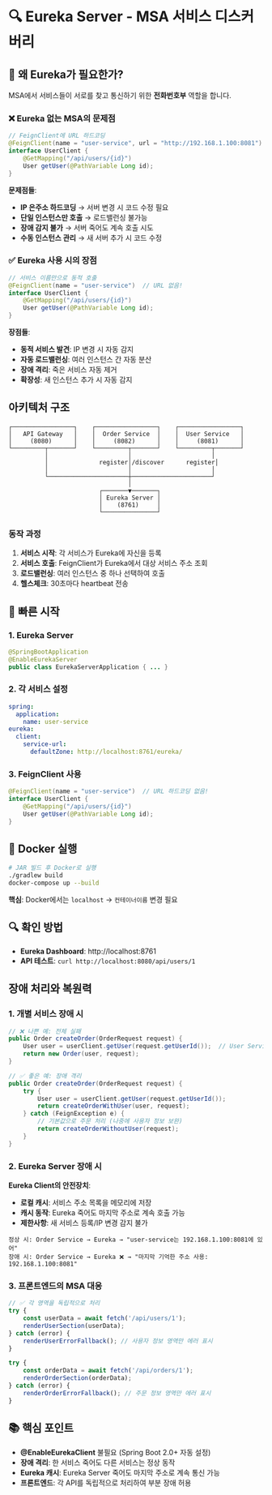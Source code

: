 # 🔍 Eureka Server - MSA 서비스 디스커버리

## 🤔 왜 Eureka가 필요한가?

MSA에서 서비스들이 서로를 찾고 통신하기 위한 **전화번호부** 역할을 합니다.

### ❌ Eureka 없는 MSA의 문제점

```java
// FeignClient에 URL 하드코딩
@FeignClient(name = "user-service", url = "http://192.168.1.100:8081")
interface UserClient {
    @GetMapping("/api/users/{id}")
    User getUser(@PathVariable Long id);
}
```

**문제점들**:
- **IP 은주소 하드코딩** → 서버 변경 시 코드 수정 필요
- **단일 인스턴스만 호출** → 로드밸런싱 불가능
- **장애 감지 불가** → 서버 죽어도 계속 호출 시도
- **수동 인스턴스 관리** → 새 서버 추가 시 코드 수정

### ✅ Eureka 사용 시의 장점

```java
// 서비스 이름만으로 동적 호출
@FeignClient(name = "user-service")  // URL 없음!
interface UserClient {
    @GetMapping("/api/users/{id}")
    User getUser(@PathVariable Long id);
}
```

**장점들**:
- **동적 서비스 발견**: IP 변경 시 자동 감지
- **자동 로드밸런싱**: 여러 인스턴스 간 자동 분산
- **장애 격리**: 죽은 서비스 자동 제거
- **확장성**: 새 인스턴스 추가 시 자동 감지

## 아키텍처 구조

```
┌─────────────────┐    ┌─────────────────┐    ┌─────────────────┐
│   API Gateway   │    │  Order Service  │    │  User Service   │
│     (8080)      │    │     (8082)      │    │     (8081)      │
└─────────┬───────┘    └─────────┬───────┘    └─────────┬───────┘
          │                      │                      │
          │              register│/discover      register│
          │                      │                      │
          └──────────────────────┼──────────────────────┘
                                 │
                         ┌───────▼───────┐
                         │ Eureka Server │
                         │    (8761)     │
                         └───────────────┘
```

### 동작 과정
1. **서비스 시작**: 각 서비스가 Eureka에 자신을 등록
2. **서비스 호출**: FeignClient가 Eureka에서 대상 서비스 주소 조회
3. **로드밸런싱**: 여러 인스턴스 중 하나 선택하여 호출
4. **헬스체크**: 30초마다 heartbeat 전송

## 🚀 빠른 시작

### 1. Eureka Server
```java
@SpringBootApplication
@EnableEurekaServer
public class EurekaServerApplication { ... }
```

### 2. 각 서비스 설정
```yaml
spring:
  application:
    name: user-service
eureka:
  client:
    service-url:
      defaultZone: http://localhost:8761/eureka/
```

### 3. FeignClient 사용
```java
@FeignClient(name = "user-service")  // URL 하드코딩 없음!
interface UserClient {
    @GetMapping("/api/users/{id}")
    User getUser(@PathVariable Long id);
}
```

## 🐳 Docker 실행

```bash
# JAR 빌드 후 Docker로 실행
./gradlew build
docker-compose up --build
```

**핵심**: Docker에서는 `localhost` → `컨테이너이름` 변경 필요

## 🔍 확인 방법

- **Eureka Dashboard**: http://localhost:8761
- **API 테스트**: `curl http://localhost:8080/api/users/1`

## 장애 처리와 복원력

### 1. 개별 서비스 장애 시
```java
// ❌ 나쁜 예: 전체 실패
public Order createOrder(OrderRequest request) {
    User user = userClient.getUser(request.getUserId());  // User Service 죽으면 전체 실패
    return new Order(user, request);
}

// ✅ 좋은 예: 장애 격리
public Order createOrder(OrderRequest request) {
    try {
        User user = userClient.getUser(request.getUserId());
        return createOrderWithUser(user, request);
    } catch (FeignException e) {
        // 기본값으로 주문 처리 (나중에 사용자 정보 보완)
        return createOrderWithoutUser(request);
    }
}
```

### 2. Eureka Server 장애 시
**Eureka Client의 안전장치**:
- **로컬 캐시**: 서비스 주소 목록을 메모리에 저장
- **캐시 동작**: Eureka 죽어도 마지막 주소로 계속 호출 가능
- **제한사항**: 새 서비스 등록/IP 변경 감지 불가

```
정상 시: Order Service → Eureka → "user-service는 192.168.1.100:8081에 있어"
장애 시: Order Service → Eureka ❌ → "마지막 기억한 주소 사용: 192.168.1.100:8081"
```

### 3. 프론트엔드의 MSA 대응
```javascript
// ✅ 각 영역을 독립적으로 처리
try {
    const userData = await fetch('/api/users/1');
    renderUserSection(userData);
} catch (error) {
    renderUserErrorFallback(); // 사용자 정보 영역만 에러 표시
}

try {
    const orderData = await fetch('/api/orders/1');
    renderOrderSection(orderData);
} catch (error) {
    renderOrderErrorFallback(); // 주문 정보 영역만 에러 표시
}
```

## 📚 핵심 포인트

- **@EnableEurekaClient** 불필요 (Spring Boot 2.0+ 자동 설정)
- **장애 격리**: 한 서비스 죽어도 다른 서비스는 정상 동작
- **Eureka 캐시**: Eureka Server 죽어도 마지막 주소로 계속 통신 가능
- **프론트엔드**: 각 API를 독립적으로 처리하여 부분 장애 허용
